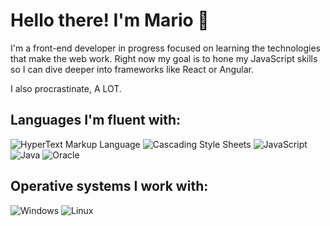 # Hello there! I'm Mario 👋

I'm a front-end developer in progress focused on learning the technologies that make the web work. Right now my goal is to hone my JavaScript skills so I can dive deeper into frameworks like React or Angular.

I also procrastinate, A LOT.

## Languages I'm fluent with:
![HyperText Markup Language](https://img.shields.io/badge/-HTML-e65127?style=flat-square&logo=html5&logoColor=e65127&labelColor=1e1e1e)
![Cascading Style Sheets](https://img.shields.io/badge/-CSS-0c73b8?style=flat-square&logo=css3&logoColor=0c73b8&labelColor=1e1e1e)
![JavaScript](https://img.shields.io/badge/-Basic%20JS-e7a328?style=flat-square&logo=javascript&logoColor=e7a328&labelColor=1e1e1e)
![Java](https://img.shields.io/badge/-Java-e76f00?style=flat-square&logo=coffeescript&logoColor=white&labelColor=1e1e1e)
![Oracle](https://img.shields.io/badge/-Oracle%20SQL-ea1b23?style=flat-square&logo=oracle&logoColor=white&labelColor=1e1e1e)

## Operative systems I work with:
![Windows](https://img.shields.io/badge/-Windows%2010%20LTSC-0078d7?style=flat-square&logo=windows&logoColor=0078d7&labelColor=1e1e1e)
![Linux](https://img.shields.io/badge/-EndeavourOS%20(Linux)-803dc0?style=flat-square&logo=linux&logoColor=white&labelColor=1e1e1e)